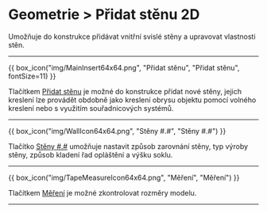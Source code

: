 
</head>


  <h1>Geometrie &gt; Přidat stěnu 2D</h1>
  <p>Umožňuje do konstrukce přidávat vnitřní svislé stěny a upravovat vlastnosti stěn.</p>

  <hr class="main">

  {{ box_icon("img/MainInsert64x64.png", "Přidat stěnu", "Přidat stěnu", fontSize=11) }}
  <p>Tlačítkem <u>Přidat stěnu</u> je možné do konstrukce přidat nové stěny, jejich kreslení lze provádět obdobně jako kreslení obrysu objektu pomocí volného kreslení nebo s využitím souřadnicových systémů.</p>

  <hr class="main">

{{ box_icon("img/WallIcon64x64.png", "Stěny #.#", "Stěny #.#") }} 
  <p>Tlačítko <u>Stěny #.#</u> umožňuje nastavit způsob zarovnání stěny, typ výroby stěny, způsob kladení řad opláštění a výšku soklu.</p>

  <hr class="main">

{{ box_icon("img/TapeMeasureIcon64x64.png", "Měření", "Měření") }}
  <p>Tlačítkem <u>Měření</u> je možné zkontrolovat rozměry modelu.</p>

  <hr class="main">

<!-- product: HiStruct Building Configurator -->


